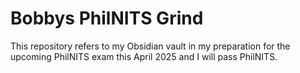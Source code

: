 # Bobbys PhilNITS Grind
 This repository refers to my Obsidian vault in my preparation for the upcoming PhilNITS exam this April 2025 and I will pass PhilNITS.
